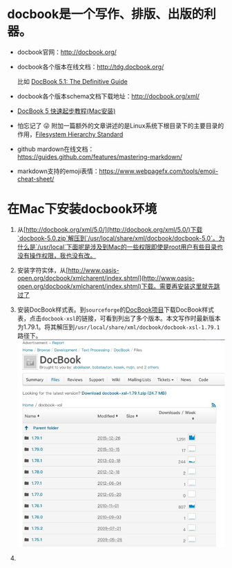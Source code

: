 # docbook是一个写作、排版、出版的利器。

* docbook官网：<http://docbook.org/>

* docbook各个版本在线文档：<http://tdg.docbook.org/>

  比如 [DocBook 5.1: The Definitive Guide](http://tdg.docbook.org/tdg/5.1/)

* docbook各个版本schema文档下载地址：<http://docbook.org/xml/>

* [DocBook 5 快速起步教程(Mac安装)](http://blog.csdn.net/sarkuya/article/details/6854323)

* 怕忘记了 :stuck_out_tongue_winking_eye: 附加一篇额外的文章讲述的是Linux系统下根目录下的主要目录的作用，[Filesystem Hierarchy Standard](http://www.pathname.com/fhs/pub/fhs-2.3.html)

* github mardown在线文档：<https://guides.github.com/features/mastering-markdown/>

* markdown支持的emoji表情：<https://www.webpagefx.com/tools/emoji-cheat-sheet/>

# 在Mac下安装docbook环境

1. 从[http://docbook.org/xml/5.0/](http://docbook.org/xml/5.0/)下载`docbook-5.0.zip`解压到`/usr/local/share/xml/docbook/docbook-5.0`。为什么是`/usr/local`下面呢是涉及到Mac的一些权限即使是root用户有些目录也没有操作权限，我也没有改。


2. 安装字符实体，从[http://www.oasis-open.org/docbook/xmlcharent/index.shtml](http://www.oasis-open.org/docbook/xmlcharent/index.shtml)下载。需要再安装这里就先跳过了

3. 安装DocBook样式表。到`sourceforge`的[DocBook项目](https://sourceforge.net/projects/docbook/files/docbook-xsl/)下载DocBook样式表，点击`docbook-xsl`的链接，可看到列出了多个版本。本文写作时最新版本为1.79.1。将其解压到`/usr/local/share/xml/docbook/docbook-xsl-1.79.1`路径下。
	![sourceforge docbook-xsl](https://github.com/dujuwen/docbook/blob/master/attachment/images/docbook-xsl.png)

4.  
